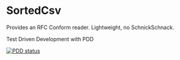 # SortedCsv

Provides an RFC Conform reader. Lightweight, no SchnickSchnack.

Test Driven Development with PDD


[![PDD status](http://www.0pdd.com/svg?name=yegor256/0pdd)](http://www.0pdd.com/p?name=yegor256/0pdd)
